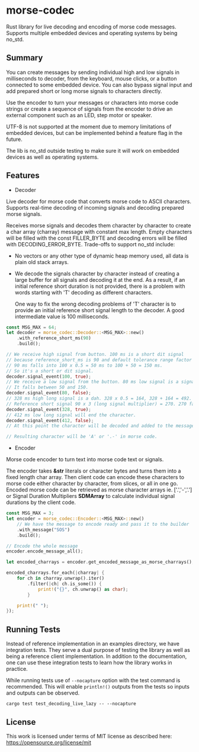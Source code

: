 # morse-codec
Rust library for live decoding and encoding of morse code messages. Supports multiple embedded devices and operating systems by being no_std.

## Summary
You can create messages by sending individual high and low signals in milliseconds to decoder,
from the keyboard, mouse clicks, or a button connected to some embedded device.
You can also bypass signal input and add prepared short or long morse signals to characters
directly.

Use the encoder to turn your messages or characters into morse code strings or create a
sequence of signals from the encoder to drive an external component such as an LED, step motor or speaker.

UTF-8 is not supported at the moment due to memory limitations of embedded devices,
but can be implemented behind a feature flag in the future.

The lib is no_std outside testing to make sure it will work on embedded devices
as well as operating systems.

## Features

* Decoder

Live decoder for morse code that converts morse code to ASCII characters. Supports real-time decoding of incoming signals and decoding
prepared morse signals.

Receives morse signals and decodes them character by character
to create a char array (charray) message with constant max length.
Empty characters will be filled with the const FILLER_BYTE and
decoding errors will be filled with DECODING_ERROR_BYTE.
Trade-offs to support no_std include:
* No vectors or any other type of dynamic heap memory used, all data is plain old stack arrays.
* We decode the signals character by character instead of creating a large buffer for all
  signals and decoding it at the end. As a result, if an initial reference short duration is not
  provided, there is a problem with words starting with 'T' decoding as different characters.

  One way to fix the wrong decoding problems of 'T' character is to provide an initial reference short signal
  length to the decoder. A good intermediate value is 100 milliseconds.

```rust
const MSG_MAX = 64;
let decoder = morse_codec::Decoder::<MSG_MAX>::new()
    .with_reference_short_ms(90)
    .build();

// We receive high signal from button. 100 ms is a short dit signal
// because reference_short_ms is 90 and default tolerance range factor is 0.5.
// 90 ms falls into 100 x 0.5 = 50 ms to 100 + 50 = 150 ms.
// So it's a short or dit signal.
decoder.signal_event(100, true);
// We receive a low signal from the button. 80 ms low signal is a signal space dit.
// It falls between 50 and 150.
decoder.signal_event(80, false);
// 328 ms high long signal is a dah. 328 x 0.5 = 164, 328 + 164 = 492.
// Reference short signal 90 x 3 (long signal multiplier) = 270. 270 falls into the range.
decoder.signal_event(328, true);
// 412 ms low long signal will end the character.
decoder.signal_event(412, false);
// At this point the character will be decoded and added to the message.

// Resulting character will be 'A' or '.-' in morse code.

```

* Encoder

Morse code encoder to turn text into morse code text or signals.

The encoder takes **&str** literals or character bytes and
turns them into a fixed length char array. Then client code can encode these characters
to morse code either character by character, from slices, or all in one go.  
Encoded morse code can be retrieved as morse character arrays ie. ['.','-','.'] or Signal
Duration Multipliers **SDMArray** to calculate individual signal durations by the client code.

```rust
const MSG_MAX = 3;
let encoder = morse_codec::Encoder::<MSG_MAX>::new()
    // We have the message to encode ready and pass it to the builder
    .with_message("SOS")
    .build();

// Encode the whole message
encoder.encode_message_all();

let encoded_charrays = encoder.get_encoded_message_as_morse_charrays();

encoded_charrays.for_each(|charray| {
    for ch in charray.unwrap().iter()
        .filter(|ch| ch.is_some()) {
            print!("{}", ch.unwrap() as char);
        }

    print!(" ");
});

```

## Running Tests
Instead of reference implementation in an examples directory, we have integration tests.
They serve a dual purpose of testing the library as well as being a reference client implementation.
In addition to the documentation, one can use these integration tests to learn how the library works
in practice.

While running tests use of `--nocapture` option with the test command is recommended. This will
enable `println!()` outputs from the tests so inputs and outputs can be observed.

```
cargo test test_decoding_live_lazy -- --nocapture
```

## License
This work is licensed under terms of MIT license as described here: https://opensource.org/license/mit


